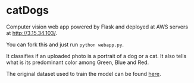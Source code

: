 # catDogs
Computer vision web app powered by Flask and deployed at AWS servers at http://3.15.34.103/.

You can fork this and just run `python webapp.py`.

It classifies if an uploaded photo is a portrait of a dog or a cat. It also tells what is its predominant color among Green, Blue and Red.

The original dataset used to train the model can be found [here](https://www.microsoft.com/en-us/download/confirmation.aspx?id=54765).
